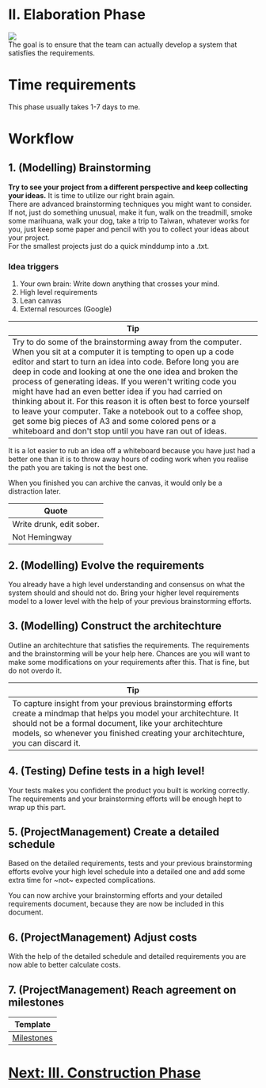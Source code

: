 # II. Elaboration Phase

![](https://github.com/nopara73/ForeverAloneProgramming/blob/master/Resources/Elaboration2.jpg)  
The goal is to ensure that the team can actually develop a system that satisfies the requirements.

# Time requirements  
This phase usually takes 1-7 days to me.  

# Workflow

## 1. (Modelling) Brainstorming

**Try to see your project from a different perspective and keep collecting your ideas.** It is time to utilize our right brain again.  
There are advanced brainstorming techniques you might want to consider. If not, just do something unusual, make it fun, walk on the treadmill, smoke some marihuana, walk your dog, take a trip to Taiwan, whatever works for you, just keep some paper and pencil with you to collect your ideas about your project.  
For the smallest projects just do a quick minddump into a .txt.  

### Idea triggers

1. Your own brain: Write down anything that crosses your mind.
2. High level requirements
3. Lean canvas
4. External resources (Google)

|Tip|
|---|
|Try to do some of the brainstorming away from the computer. When you sit at a computer it is tempting to open up a code editor and start to turn an idea into code. Before long you are deep in code and looking at one the one idea and broken the process of generating ideas. If you weren't writing code you might have had an even better idea if you had carried on thinking about it. For this reason it is often best to force yourself to leave your computer. Take a notebook out to a coffee shop, get some big pieces of A3 and some colored pens or a whiteboard and don't stop until you have ran out of ideas. |

It is a lot easier to rub an idea off a whiteboard because you have just had a better one than it is to throw away hours of coding work when you realise the path you are taking is not the best one.

When you finished you can archive the canvas, it would only be a distraction later.

|Quote|
|---|
|Write drunk, edit sober.|
|Not Hemingway|

## 2. (Modelling) Evolve the requirements  
You already have a high level understanding and consensus on what the system should and should not do. Bring your higher level requirements model to a lower level with the help of your previous brainstorming efforts.  

## 3. (Modelling) Construct the architechture  
Outline an architechture that satisfies the requirements. The requirements and the brainstorming will be your help here. Chances are you will want to make some modifications on your requirements after this. That is fine, but do not overdo it.

|Tip|
|---|
|To capture insight from your previous brainstorming efforts create a mindmap that helps you model your architechture. It should not be a formal document, like your architechture models, so whenever you finished creating your architechture, you can discard it.|

## 4. (Testing) Define tests in a high level!  

Your tests makes you confident the product you built is working correctly.  
The requirements and your brainstorming efforts will be enough hept to wrap up this part.

## 5. (ProjectManagement) Create a detailed schedule
Based on the detailed requirements, tests and your previous brainstorming efforts evolve your high level schedule into a detailed one and add some extra time for ~not~ expected complications.  

You can now archive your brainstorming efforts and your detailed requirements document, because they are now be included in this document.

## 6. (ProjectManagement) Adjust costs  
With the help of the detailed schedule and detailed requirements you are now able to better calculate costs.  

## 7. (ProjectManagement) Reach agreement on milestones
|Template|
|---|
|[Milestones](https://docs.google.com/spreadsheets/d/1Du0ZyJNEk_0sKSfAKMe3H6vMxC6S8520Nag32If0BRY/edit?usp=sharing)|

# [Next: III. Construction Phase](https://github.com/nopara73/ForeverAloneProgramming/blob/master/Construction.md)
